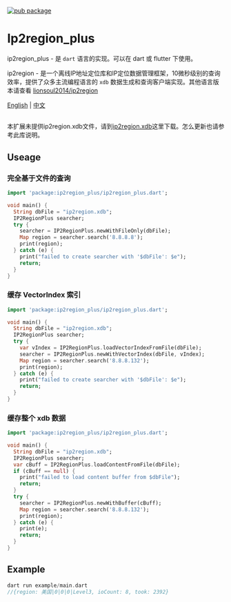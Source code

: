 [![pub package](https://img.shields.io/pub/v/ip2region_plus.svg)](https://pub.dev/packages/ip2region_plus)

# Ip2region_plus

ip2region_plus - 是 `dart` 语言的实现。可以在 dart 或 flutter 下使用。

ip2region - 是一个离线IP地址定位库和IP定位数据管理框架，10微秒级别的查询效率，提供了众多主流编程语言的 `xdb` 数据生成和查询客户端实现。其他语言版本请查看 [lionsoul2014/ip2region](https://github.com/lionsoul2014/ip2region)

[English](README.md) | [中文](README_ZH.md) 

## 

本扩展未提供ip2region.xdb文件，请到[ip2region.xdb](https://github.com/lionsoul2014/ip2region/tree/master/data)这里下载。怎么更新也请参考此库说明。

## Useage

### 完全基于文件的查询

```dart
import 'package:ip2region_plus/ip2region_plus.dart';

void main() {
  String dbFile = "ip2region.xdb";
  IP2RegionPlus searcher;
  try {
    searcher = IP2RegionPlus.newWithFileOnly(dbFile);
    Map region = searcher.search('8.8.8.8');
    print(region);
  } catch (e) {
    print("failed to create searcher with '$dbFile': $e");
    return;
  }
}
```

### 缓存 VectorIndex 索引

```dart
import 'package:ip2region_plus/ip2region_plus.dart';

void main() {
  String dbFile = "ip2region.xdb";
  IP2RegionPlus searcher;
  try {
    var vIndex = IP2RegionPlus.loadVectorIndexFromFile(dbFile);
    searcher = IP2RegionPlus.newWithVectorIndex(dbFile, vIndex);
    Map region = searcher.search('8.8.8.132');
    print(region);
  } catch (e) {
    print("failed to create searcher with '$dbFile': $e");
    return;
  }
}

```

### 缓存整个 xdb 数据

```dart
import 'package:ip2region_plus/ip2region_plus.dart';

void main() {
  String dbFile = "ip2region.xdb";
  IP2RegionPlus searcher;
  var cBuff = IP2RegionPlus.loadContentFromFile(dbFile);
  if (cBuff == null) {
    print("failed to load content buffer from $dbFile");
    return;
  }
  try {
    searcher = IP2RegionPlus.newWithBuffer(cBuff);
    Map region = searcher.search('8.8.8.132');
    print(region);
  } catch (e) {
    print(e);
    return;
  }
}
```

## Example

```dart
dart run example/main.dart
//{region: 美国|0|0|0|Level3, ioCount: 8, took: 2392}
```
